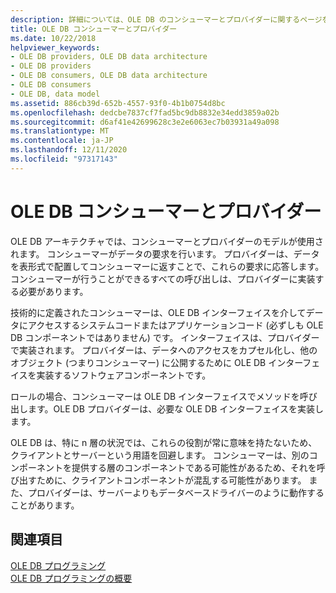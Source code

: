 ```yaml
---
description: 詳細については、OLE DB のコンシューマーとプロバイダーに関するページを参照してください。
title: OLE DB コンシューマーとプロバイダー
ms.date: 10/22/2018
helpviewer_keywords:
- OLE DB providers, OLE DB data architecture
- OLE DB providers
- OLE DB consumers, OLE DB data architecture
- OLE DB consumers
- OLE DB, data model
ms.assetid: 886cb39d-652b-4557-93f0-4b1b0754d8bc
ms.openlocfilehash: dedcbe7837cf7fad5bc9db8832e34edd3859a02b
ms.sourcegitcommit: d6af41e42699628c3e2e6063ec7b03931a49a098
ms.translationtype: MT
ms.contentlocale: ja-JP
ms.lasthandoff: 12/11/2020
ms.locfileid: "97317143"
---
```

# <a name="ole-db-consumers-and-providers"></a>OLE DB コンシューマーとプロバイダー

OLE DB アーキテクチャでは、コンシューマーとプロバイダーのモデルが使用されます。 コンシューマーがデータの要求を行います。 プロバイダーは、データを表形式で配置してコンシューマーに返すことで、これらの要求に応答します。 コンシューマーが行うことができるすべての呼び出しは、プロバイダーに実装する必要があります。

技術的に定義されたコンシューマーは、OLE DB インターフェイスを介してデータにアクセスするシステムコードまたはアプリケーションコード (必ずしも OLE DB コンポーネントではありません) です。 インターフェイスは、プロバイダーで実装されます。 プロバイダーは、データへのアクセスをカプセル化し、他のオブジェクト (つまりコンシューマー) に公開するために OLE DB インターフェイスを実装するソフトウェアコンポーネントです。

ロールの場合、コンシューマーは OLE DB インターフェイスでメソッドを呼び出します。OLE DB プロバイダーは、必要な OLE DB インターフェイスを実装します。

OLE DB は、特に n 層の状況では、これらの役割が常に意味を持たないため、クライアントとサーバーという用語を回避します。 コンシューマーは、別のコンポーネントを提供する層のコンポーネントである可能性があるため、それを呼び出すために、クライアントコンポーネントが混乱する可能性があります。 また、プロバイダーは、サーバーよりもデータベースドライバーのように動作することがあります。

## <a name="see-also"></a>関連項目

[OLE DB プログラミング](../../data/oledb/ole-db-programming.md)<br/>
[OLE DB プログラミングの概要](../../data/oledb/ole-db-programming-overview.md)
